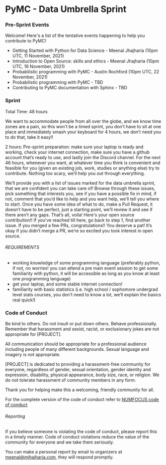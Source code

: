 # PyMC - Data Umbrella Sprint


### Pre-Sprint Events

Welcome! Here's a list of the tentative events happening to help you contribute to PyMC!

- Getting Started with Python for Data Science - Meenal Jhajharia
  (10pm UTC, 11 November, 2021)
- Introduction to Open Source: skills and ethics - Meenal Jhajharia
  (10pm UTC, 16 November, 2021)
- Probabilistic programming with PyMC - Austin Rochford
  (10pm UTC, 22 November, 2021)
- Probabilistic programming with PyMC - TBD
- Contributing to PyMC documentation with Sphinx - TBD

### Sprint

Total Time: 48 hours

We want to accommodate people from all over the globe, and we know time zones are a pain, so this won’t be a timed sprint, you don’t have to sit at one place and immediately smash your keyboard for 4 hours, we don’t need you to do that, take it easy!!

2 hours: Pre-sprint preparation: make sure your laptop is ready and working, check your internet connection, make sure you have a github account that’s ready to use, and lastly join the Discord channel. For the next 46 hours, whenever you want, at whatever time you think is convenient and feasible for you (given an existing job, work, studies or anything else)  try to contribute. Nothing too scary, we’ll help you out through everything.

We’ll provide you with a list of issues marked for the data umbrella sprint, that we are confident you can take care of!
Browse through these issues, pick something that interests you, see if you have a possible fix in mind, if not, comment that you’d like to help and you want help, we’ll tell you where to start. Once you have some idea of what to do, make a Pull Request, it doesn’t have to be perfect, just a starting point, we’ll review it and see if there aren’t any gaps. That’s all, voila! Here's your open source contribution!! If you’ve reached till here, go back to step 1, find another issue. If you merged a few PRs, congratulations!! You deserve a pat! It’s okay if you didn’t merge a PR, we’re so excited you took interest in open source. 

###### REQUIREMENTS

- working knowledge of some programming language (preferably python, if not, no worries! you can attend a pre main event session to get some familiarity with python, it will be accessible as long as you know at least one programming language)
- get your laptop, and some stable internet connection!
- familiarity with basic statistics (i.e. high school / sophomore undergrad level stats courses, you don’t need to know a lot, we’ll explain the basics real quick!)


### Code of Conduct

Be kind to others. Do not insult or put down others. Behave professionally. Remember that harassment and sexist, racist, or exclusionary jokes are not appropriate for [PROJECT].

All communication should be appropriate for a professional audience including people of many different backgrounds. Sexual language and imagery is not appropriate.

[PROJECT] is dedicated to providing a harassment-free community for everyone, regardless of gender, sexual orientation, gender identity and expression, disability, physical appearance, body size, race, or religion. We do not tolerate harassment of community members in any form.

Thank you for helping make this a welcoming, friendly community for all.

For the complete version of the code of conduct refer to [NUMFOCUS code of conduct](https://github.com/numfocus/numfocus/blob/master/manual/numfocus-coc.md)

###### Reporting
If you believe someone is violating the code of conduct, please report this in a timely manner. Code of conduct violations reduce the value of the community for everyone and we take them seriously.

You can make a personal report by email to organizers at meenal@mjhajharia.com, they will respond promptly.
